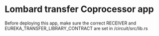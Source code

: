 # Lombard transfer Coprocessor app

Before deploying this app, make sure the correct RECEIVER and EUREKA_TRANSFER_LIBRARY_CONTRACT are set in /circuit/src/lib.rs
